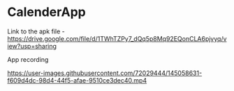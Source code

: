 # CalenderApp

Link to the apk file - https://drive.google.com/file/d/1TWhTZPy7_dQq5p8Mq92EQonCLA6pjvyq/view?usp=sharing


App recording




https://user-images.githubusercontent.com/72029444/145058631-f609d4dc-98d4-44f5-afae-9510ce3dec40.mp4

